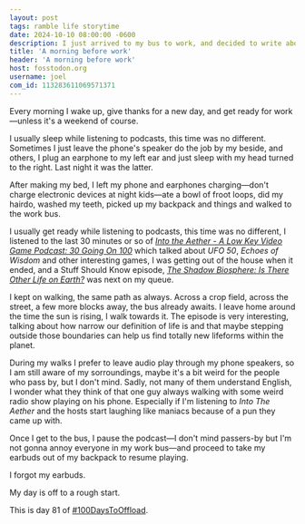 ```yaml
---
layout: post
tags: ramble life storytime
date: 2024-10-10 08:00:00 -0600
description: I just arrived to my bus to work, and decided to write about how my morning started today 
title: 'A morning before work'
header: 'A morning before work'
host: fosstodon.org
username: joel
com_id: 113283611069571371
---
```


Every morning I wake up, give thanks for a new day, and get ready for work—unless it's a weekend of course.

I usually sleep while listening to podcasts, this time was no different. Sometimes I just leave the phone's speaker do the job by my beside, and others, I plug an earphone to my left ear and just sleep with my head turned to the right. Last night it was the latter.

After making my bed, I left my phone and earphones charging—don't charge electronic devices at night kids—ate a bowl of froot loops, did my hairdo, washed my teeth, picked up my backpack and things and walked to the work bus.

I usually get ready while listening to podcasts, this time was no different, I listened to the last 30 minutes or so of [*Into the Aether - A Low Key Video Game Podcast: 30 Going On 100*](https://intothecast.transistor.fm/episodes/30-going-on-100-feat-ufo-50-the-legend-of-zelda-echoes-of-wisdom-monster-rancher-dx-1-2-and-romancing-saga-2-remake) which talked about *UFO 50*, *Echoes of Wisdom*  and other interesting games, I was getting out of the house when it ended, and a Stuff Should Know episode, [*The Shadow Biosphere: Is There Other Life on Earth?*](https://stuffyoushouldknow.com/episodes/?instance_id=b0b47b59-f70d-4b6a-84b6-0adc1e09d4f0) was next on my queue.

I kept on walking, the same path as always. Across a crop field, across the street, a few more blocks away, the bus already awaits. I leave home around the time the sun is rising, I walk towards it. The episode is very interesting, talking about how narrow our definition of life is and that maybe stepping outside those boundaries can help us find totally new lifeforms within the planet.

During my walks I prefer to leave audio play through my phone speakers, so I am still aware of my sorroundings, maybe it's a bit weird for the people who pass by, but I don't mind. Sadly, not many of them understand English, I wonder what they think of that one guy always walking with some weird radio show playing on his phone. Especially if I'm listening to *Into The Aether*  and the hosts start laughing like maniacs because of a pun they came up with.

Once I get to the bus, I pause the podcast—I don't mind passers-by but I'm not gonna annoy everyone in my work bus—and proceed to take my earbuds out of my backpack to resume playing.

I forgot my earbuds.

My day is off to a rough start.

This is day 81 of [#100DaysToOffload](https://100daystooffload.com).
